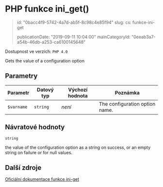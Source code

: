 PHP funkce ini_get()
====================

> id: "0bacc4f9-5742-4a7d-ab5f-8c98c4e85f94"
> slug:
> 	cs: funkce-ini-get
>
> publicationDate: "2019-09-11 10:04:00"
> mainCategoryId: "0eeab3a7-a54b-46db-a253-ca6100145648"

Dostupnost ve verzích: `PHP 4.0`

Gets the value of a configuration option


Parametry
--------------

| Parametr | Datový typ | Výchozí hodnota | Poznámka |
|-----|-----|-----|-----|
| `$varname` | `string` | *není* | The configuration option name. |


Návratové hodnoty
----------------

`string`

the value of the configuration option as a string on success, or
an empty string on failure or for null values.

Další zdroje
------------

[Oficiální dokumentace funkce ini-get](https://www.php.net/manual/en/function.ini-get.php)
